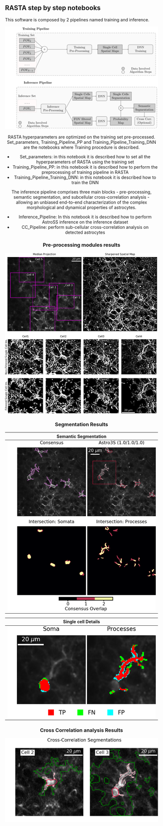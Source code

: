 
## RASTA step by step notebooks
This software is composed by 2 pipelines named training and inference.

<div style="text-align:center"><img src="../github_images/test_train.svg" width="700" alt="Pipelines"/>

RASTA hyperparameters are optimized on the training set pre-processed. Set_parameters, Training_Pipeline_PP and Training_PIpeline_Training_DNN are the notebooks where Training procedure is described. 


- Set_parameters: in this notebook it is described how to set all the hyperparameters of RASTA using the training set 
- Training_Pipeline_PP: in this notebook it is described how to perform the preprocessing of training pipeline in RASTA
- Training_Pipeline_Training_DNN: in this notebook it is described how to train the DNN


The inference pipeline comprises three main blocks - pre-processing, semantic segmentation, 
and subcellular cross-correlation analysis - allowing an unbiased end-to-end characterization of the complex morphological and dynamical properties of astrocytes.  


- Inference_Pipeline: In this notebook it is described how to perform AstroSS inference on the inference dataset
- CC_Pipeline: perform sub-cellular cross-correlation analysis on detected astrocytes

### Pre-processing modules results

<img src="../github_images/D1_pp_st.png" alt="Pre-proc"/>

### Segmentation Results
| Semantic Segmentation      | 
|:------------:|
|  <img src="../github_images/D1_sampleA.png" width="600"> |

|Single cell Details|
|:------------------:|
|  <img src="../github_images/D1_res_ex.png" width="600"> |

### Cross Correlation analysis Results
<img src="../github_images/D1_cc_.png" width="600" alt="Cross_corr"/>

